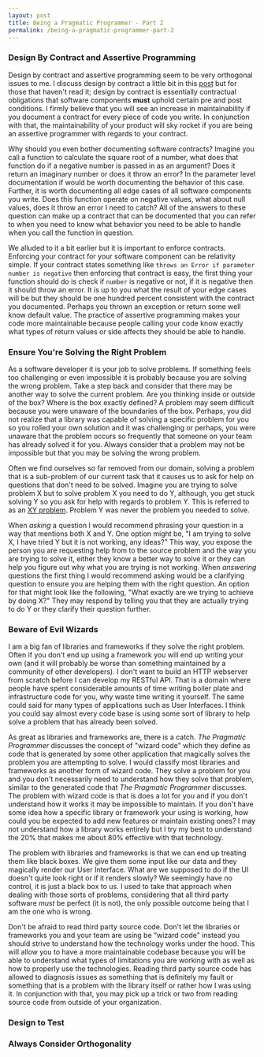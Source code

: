 ```yaml
---
layout: post
title: Being a Pragmatic Programmer - Part 2
permalink: /being-a-pragmatic-programmer-part-2
---
```


### Design By Contract and Assertive Programming
Design by contract and assertive programming seem to be very orthogonal issues to me. I discuss design by contract a little bit in this [post]() but for those that haven't read it; design by contract is essentially contractual obligations that software components __must__ uphold certain pre and post conditions. I firmly believe that you will see an increase in maintainability if you document a contract for every piece of code you write. In conjunction with that, the maintainability of your product will sky rocket if you are being an assertive programmer with regards to your contract.

Why should you even bother documenting software contracts? Imagine you call a function to calculate the square root of a number, what does that function do if a negative number is passed in as an argument? Does it return an imaginary number or does it throw an error? In the parameter level documentation if would be worth documenting the behavior of this case. Further, it is worth documenting all edge cases of all software components you write. Does this function operate on negative values, what about null values, does it throw an error I need to catch? All of the answers to these question can make up a contract that can be documented that you can refer to when you need to know what behavior you need to be able to handle when you call the function in question.

We alluded to it a bit earlier but it is important to enforce contracts. Enforcing your contract for your software component can be relativity simple. If your contract states something like `throws an Error if parameter number is negative` then enforcing that contract is easy, the first thing your function should do is check if `number` is negative or not, if it is negative then it should throw an error. It is up to you what the result of your edge cases will be but they should be one hundred percent consistent with the contract you documented. Perhaps you thrown an exception or return some well know default value. The practice of assertive programming makes your code more maintainable because people calling your code know exactly what types of return values or side affects they should be able to handle.

### Ensure You're Solving the Right Problem
As a software developer it is your job to solve problems. If something feels too challenging or even impossible it is probably because you are solving the wrong problem. Take a step back and consider that there may be another way to solve the current problem. Are you thinking inside or outside of the box? Where is the box exactly defined? A problem may seem difficult because you were unaware of the boundaries of the box. Perhaps, you did not realize that a library was capable of solving a specific problem for you so you rolled your own solution and it was challenging or perhaps, you were unaware that the problem occurs so frequently that someone on your team has already solved it for you. Always consider that a problem may not be impossible but that you may be solving the wrong problem.

Often we find ourselves so far removed from our domain, solving a problem that is a sub-problem of our current task that it causes us to ask for help on questions that don't need to be solved. Imagine you are trying to solve problem X but to solve problem X you need to do Y, although, you get stuck solving Y so you ask for help with regards to problem Y. This is referred to as an [XY problem](https://meta.stackexchange.com/questions/66377/what-is-the-xy-problem). Problem Y was never the problem you needed to solve. 

When *asking* a question I would recommend phrasing your question in a way that mentions both X and Y. One option might be, "I am trying to solve X, I have tried Y but it is not working, any ideas?" This way, you expose the person you are requesting help from to the source problem and the way you are trying to solve it, either they know a better way to solve it or they can help you figure out why what you are trying is not working. When *answering* questions the first thing I would recommend asking would be a clarifying question to ensure you are helping them with the right question. An option for that might look like the following, "What exactly are we trying to achieve by doing X?" They may respond by telling you that they are actually trying to do Y or they clarify their question further.  

### Beware of Evil Wizards
I am a big fan of libraries and frameworks if they solve the right problem. Often if you don't end up using a framework you will end up writing your own (and it will probably be worse than something maintained by a community of other developers). I don't want to build an HTTP webserver from scratch before I can develop my RESTful API. That is a domain where people have spent considerable amounts of time writing boiler plate and infrastructure code for you, why waste time writing it yourself. The same could said for many types of applications such as User Interfaces. I think you could say almost every code base is using some sort of library to help solve a problem that has already been solved.

As great as libraries and frameworks are, there is a catch. *The Pragmatic Programmer* discusses the concept of "wizard code" which they define as code that is generated by some other application that magically solves the problem you are attempting to solve. I would classify most libraries and frameworks as another form of wizard code. They solve a problem for you and you don't necessarily need to understand how they solve that problem, similar to the generated code that *The Pragmatic Programmer* discusses. The problem with wizard code is that is does a lot for you and if you don't understand how it works it may be impossible to maintain. If you don't have some idea how a specific library or framework your using is working, how could you be expected to add new features or maintain existing ones? I may not understand how a library works entirely but I try my best to understand the 20% that makes me about 80% effective with that technology.

The problem with libraries and frameworks is that we can end up treating them like black boxes. We give them some input like our data and they magically render our User Interface. What are we supposed to do if the UI doesn't quite look right or if it renders slowly? We seemingly have no control, it is just a black box to us. I used to take that approach when dealing with those sorts of problems, considering that all third party software *must* be perfect (it is not), the only possible outcome being that I am the one who is wrong. 

Don't be afraid to read third party source code. Don't let the libraries or frameworks you and your team are using be "wizard code" instead you should strive to understand how the technology works under the hood. This will allow you to have a more maintainable codebase because you will be able to understand what types of limitations you are working with as well as how to properly use the technologies. Reading third party source code has allowed to diagnosis issues as something that is definitely my fault or something that is a problem with the library itself or rather how I was using it. In conjunction with that, you may pick up a trick or two from reading source code from outside of your organization. 

### Design to Test

### Always Consider Orthogonality